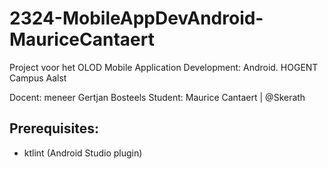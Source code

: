 # 2324-MobileAppDevAndroid-MauriceCantaert

Project voor het OLOD Mobile Application Development: Android.
HOGENT Campus Aalst

Docent: meneer Gertjan Bosteels
Student: Maurice Cantaert | @Skerath

## Prerequisites:
- ktlint (Android Studio plugin)
